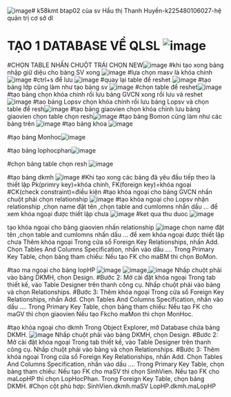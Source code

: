 ![image](https://github.com/user-attachments/assets/0e0f4eac-0a8c-40a7-869a-3c1e168d4b8c)# k58kmt
btap02 của sv Hầu thị Thanh Huyền-k225480106027-hệ quản trị cơ sở dl
# TẠO 1 DATABASE VỀ QLSL ![image](https://github.com/user-attachments/assets/bcf33e77-b82e-4619-81e5-13120070d7c4)
#CHỌN TABLE NHẤN CHUỘT TRÁI CHỌN NEW![image](https://github.com/user-attachments/assets/365e7746-853a-463b-b3cf-5aa6f8128182)
#khi tạo xong bảng nhập giữ diệu cho bảng SV xong ![image](https://github.com/user-attachments/assets/1f790eb1-5e2d-4fec-b5de-b878300c12cc)
#lựa chọn masv là khóa chính ![image](https://github.com/user-attachments/assets/fec00911-af71-4802-b137-b37a04dc3010)
#ctrl+s để lưu ![image](https://github.com/user-attachments/assets/ed677313-f14a-435d-9278-7f45d27c632f)
#quay lại table để reshet ![image](https://github.com/user-attachments/assets/d6e63fb3-70e7-4976-b743-83f4fda18b3b)
#tạo bảng lớp cũng làm như tạo bảng sv ![image](https://github.com/user-attachments/assets/6d2b0ce1-5b5f-43fd-b711-f4b5b1f276cf)
#chọn table để reshet![image](https://github.com/user-attachments/assets/29be05f1-5e64-48df-8ac8-338498ac7507)
#tạo bảng chọn khóa chính rồi lưu bảng GVCN xong rồi lưu và reshet ![image](https://github.com/user-attachments/assets/1b040476-421e-4a93-95ac-2d04b0571664)
#tao bảng Lopsv chọn khóa chính rồi lưu bảng Lopsv và chọn table để resh![image](https://github.com/user-attachments/assets/06a5b9e0-608e-4c03-8f2d-3b33e5450c87)
#tạo bảng giaovien chọn khóa chính lưu bảng giaovien chọn table chọn resh![image](https://github.com/user-attachments/assets/9a29490f-b912-4fd8-9ad8-496789195add)
#tạo bảng Bomon cũng làm như các bảng trên ![image](https://github.com/user-attachments/assets/d80992e7-5060-4c4e-9e77-d36e24a52dbb)
#tạo bảng khoa ![image](https://github.com/user-attachments/assets/282db762-f5bd-47e9-a415-1f08242fd192)

#tạo bảng Monhoc![image](https://github.com/user-attachments/assets/fb9e0cb2-0689-40bf-8931-3b4505fb602d)

#tạo bảng lophocphan![image](https://github.com/user-attachments/assets/9208ef80-9103-40fd-b0d0-f4e330880e7f)

#chọn bảng table chọn resh ![image](https://github.com/user-attachments/assets/d5e8a796-393c-4e51-a768-52a6cecc7535)



#tạo bảng dkmh ![image](https://github.com/user-attachments/assets/ab7cb6b0-22b5-47b8-8cd8-1ba179cf25f8)
#Khi tạo xong các bảng đã yêu đầu tiếp theo là thiết lập Pk(primry key)=khóa chính, FK(foreign key)=khóa ngoại
#CK(check constraint)=điều kiện
#tạo khóa ngoại cho bảng GVCN nhấn chuột phải chọn relationship ![image](https://github.com/user-attachments/assets/4ee5a9f0-fe24-44a1-ae78-d5f46d065093)
#tạo khóa ngoại cho Lopsv nhận relationship ,chọn name đặt tên ,chọn table and cumlomns nhấn dấu ... để xem khóa ngoại được thiết lập chưa ![image](https://github.com/user-attachments/assets/e9096135-f078-40ef-981c-7bc4f3022b43)
#ket qua thu duoc ![image](https://github.com/user-attachments/assets/484b3860-4f02-48ae-84f8-2f8ebcfda3a8)

tạo khóa ngoại cho bảng giaovien nhấn relationship ![image](https://github.com/user-attachments/assets/a5a146cc-8239-4010-85af-67ab5719236c)
chọn name đặt tên  ,chọn table and cumlomns nhấn dấu ... để xem khóa ngoại được thiết lập chưa 
Thêm khóa ngoại
Trong cửa sổ Foreign Key Relationships, nhấn Add.
Chọn Tables And Columns Specification, nhấn vào dấu ....
Trong Primary Key Table, chọn bảng tham chiếu:
Nếu tạo FK cho maBM thì chọn BoMon.


#tao ma ngoại cho bảng lopHP ![image](https://github.com/user-attachments/assets/203c74a2-31f5-48c4-8574-db3f85b87216)
![image](https://github.com/user-attachments/assets/b7b4a4bb-1626-4e15-95db-88a1c10534f4),![image](https://github.com/user-attachments/assets/9f2e8689-3aaf-487e-bfff-dc700076ff97)
Nhấp chuột phải vào bảng DKMH, chọn Design.
#Bước 2: Mở cài đặt khóa ngoại
Trong tab thiết kế, vào Table Designer trên thanh công cụ.
Nhấp chuột phải vào bảng và chọn Relationships.
#Bước 3: Thêm khóa ngoại
Trong cửa sổ Foreign Key Relationships, nhấn Add.
Chọn Tables And Columns Specification, nhấn vào dấu ....
Trong Primary Key Table, chọn bảng tham chiếu:
Nếu tạo FK cho maGV thì chọn giaovien
Nếu tạo Fkcho maMon thì chọn MonHoc.


#tạo khóa ngoại cho dkmh Trong Object Explorer, mở Database chứa bảng DKMH.
![image](https://github.com/user-attachments/assets/1ff18a6c-a8dd-4efb-95e8-ba1351e7c517)
Nhấp chuột phải vào bảng DKMH, chọn Design.
#Bước 2: Mở cài đặt khóa ngoại
Trong tab thiết kế, vào Table Designer trên thanh công cụ.
Nhấp chuột phải vào bảng và chọn Relationships.
#Bước 3: Thêm khóa ngoại
Trong cửa sổ Foreign Key Relationships, nhấn Add.
Chọn Tables And Columns Specification, nhấn vào dấu ....
Trong Primary Key Table, chọn bảng tham chiếu:
Nếu tạo FK cho maSV thì chọn SinhVien.
Nếu tạo FK cho maLopHP thì chọn LopHocPhan.
Trong Foreign Key Table, chọn bảng DKMH.
#Chọn cột phù hợp:
SinhVien.dkmh.maSV
LopHP.dkmh.maLopHP



























#
#
#

